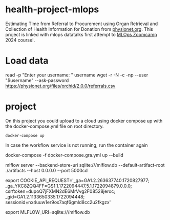 # health-project-mlops

Estimating Time from Referral to Procurement using Organ Retrieval and Collection of Health Information for Donation from [physionet.org](https://doi.org/10.13026/b1c0-3506).
This project is linked with mlops datatalks first attempt to [MLOps Zoomcamp](https://github.com/DataTalksClub/mlops-zoomcamp) 2024 course!.


# Load data
read -p "Enter your username: " username
wget -r -N -c -np --user "$username" --ask-password https://physionet.org/files/orchid/2.0.0/referrals.csv


# project
On this project you could upload to a cloud using docker compose up with the docker-compose.yml file on root directory.

```batch
docker-compose up
```
In case the workflow service is not running, run the container again

docker-compose -f docker-compose.gra.yml up --build

mlflow server --backend-store-uri sqlite:///mlflow.db --default-artifact-root ./artifacts --host 0.0.0.0 --port 5000cd


export COOKIE_API_REQUEST='_ga=GA1.2.263637740.1720827977; _ga_YKC8ZQQ4FF=GS1.1.1722094447.5.1.1722094879.0.0.0; csrftoken=dupoQ7jFXMN2dE6MrVvg2F08528jeroc; _gid=GA1.2.1133650335.1722094448; sessionid=nx4uuw1er9ox7aqf6gmld8cc2u2fkgzx'

export MLFLOW_URI=sqlite:///mlflow.db